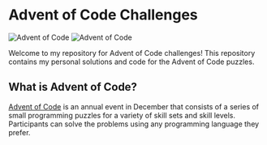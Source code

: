 # Advent of Code Challenges

![Advent of Code](https://img.shields.io/badge/Advent%20of%20Code-2021-blue)
![Advent of Code](https://img.shields.io/badge/Advent%20of%20Code-2023-blue)

Welcome to my repository for Advent of Code challenges! This repository contains my personal solutions and code for the Advent of Code puzzles.

## What is Advent of Code?

[Advent of Code](https://adventofcode.com/) is an annual event in December that consists of a series of small programming puzzles for a variety of skill sets and skill levels. Participants can solve the problems using any programming language they prefer.
